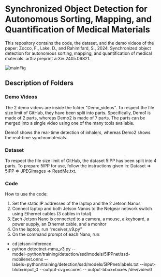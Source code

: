 # Synchronized Object Detection for Autonomous Sorting, Mapping, and Quantification of Medical Materials
This repository contains the code, the dataset, and the demo videos of the paper: Zocco, F., Lake, D., and Rahimifard, S., 2024. Synchronized object detection for autonomous sorting, mapping, and quantification of medical materials. arXiv preprint arXiv:2405.06821.

![mainFig](https://github.com/fedezocco/2MMUsMed/assets/62107909/fcb29c72-f323-44f6-a887-d8ed2407d67f)


## Description of Folders
### Demo Videos
The 2 demo videos are inside the folder "Demo_videos". To respect the file size limit of GitHub, they have been split into parts. Specifically, Demo1 is made of 2 parts, whereas Demo2 is made of 7 parts. The parts can be merged into a single video using one of the many tools available. 

Demo1 shows the real-time detection of inhalers, whereas Demo2 shows the real-time synchromaterials.


### Dataset
To respect the file size limit of GitHub, the dataset 5IPP has been split into 4 parts. To prepare 5IPP for use, follow the instructions given in: Dataset => 5IPP => JPEGImages => ReadMe.txt.


### Code 
How to use the code:
1. Set the static IP addresses of the laptop and the 2 Jetson Nanos 
2. Connect laptop and both Jetson Nanos to the Netgear network switch using Ethernet cables (3 cables in total)
3. Each Jetson Nano is connected to a camera, a mouse, a keyboard, a power supply, an Ethernet cable, and a monitor
4. On the laptop, run “receiver_v9.py”
5. On the command prompt of each Nano, run:
* cd jetson-inference
* python detectnet-mmu_v3.py --model=python/training/detection/ssd/models/5IPPnet/ssd-mobilenet.onnx --labels=python/training/detection/ssd/models/5IPPnet/labels.txt --input-blob=input_0 --output-cvg=scores -- 
      output-bbox=boxes /dev/video0 
